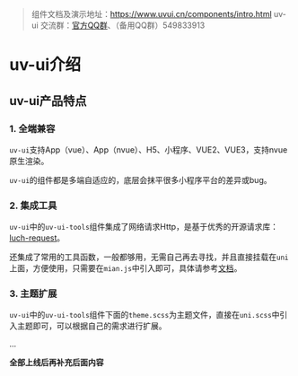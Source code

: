 > 组件文档及演示地址：https://www.uvui.cn/components/intro.html
>uv-ui 交流群：<a href="https://www.uvui.cn/components/addQQGroup.html" target="_blank">官方QQ群</a>、（备用QQ群）549833913
# uv-ui介绍

## uv-ui产品特点

### 1. 全端兼容

`uv-ui`支持App（vue）、App（nvue）、H5、小程序、VUE2、VUE3，支持nvue原生渲染。

`uv-ui`的组件都是多端自适应的，底层会抹平很多小程序平台的差异或bug。

### 2. 集成工具

`uv-ui`中的`uv-ui-tools`组件集成了网络请求Http，是基于优秀的开源请求库：[luch-request](https://www.quanzhan.co/luch-request/)。

还集成了常用的工具函数，一般都够用，无需自己再去寻找，并且直接挂载在`uni`上面，方便使用，只需要在`mian.js`中引入即可，具体请参考[文档](https://www.uvui.cn/js/http.html)。

### 3. 主题扩展

`uv-ui`中的`uv-ui-tools`组件下面的`theme.scss`为主题文件，直接在`uni.scss`中引入主题即可，可以根据自己的需求进行扩展。

... 

**全部上线后再补充后面内容**